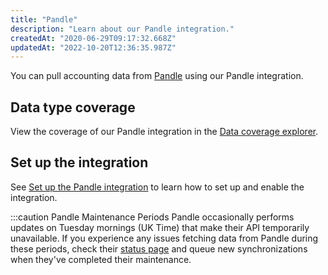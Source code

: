 ```yaml
---
title: "Pandle"
description: "Learn about our Pandle integration."
createdAt: "2020-06-29T09:17:32.668Z"
updatedAt: "2022-10-20T12:36:35.987Z"
---
```


You can pull accounting data from <a className="external" href="http://www.pandle.com">Pandle</a> using our Pandle integration.

## Data type coverage

View the coverage of our Pandle integration in the <a className="external" href="https://knowledge.codat.io/supported-features/accounting?view=tab-by-integration&integrationKey=vjms" target="_blank">Data coverage explorer</a>.

## Set up the integration

See [Set up the Pandle integration](https://docs.codat.io/docs/accounting-pandle-setup) to learn how to set up and enable the integration.

:::caution Pandle Maintenance Periods
Pandle occasionally performs updates on Tuesday mornings (UK Time) that make their API temporarily unavailable. If you experience any issues fetching data from Pandle during these periods, check their [status page](http://status.pandle.com/) and queue new synchronizations when they've completed their maintenance.
